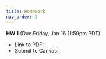 ```yaml
---
title: Homework
nav_order: 3
---
```


**HW 1** (Due Friday, Jan 16 11:59pm PDT)

- Link to PDF:
- Submit to Canvas: 

